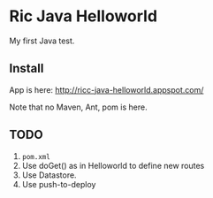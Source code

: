 Ric Java Helloworld
===================

My first Java test.


Install
-------

App is here: http://ricc-java-helloworld.appspot.com/

Note that no Maven, Ant, pom is here.

TODO
----

1. `pom.xml`
2. Use doGet() as in Helloworld to define new routes
3. Use Datastore.
4. Use push-to-deploy
